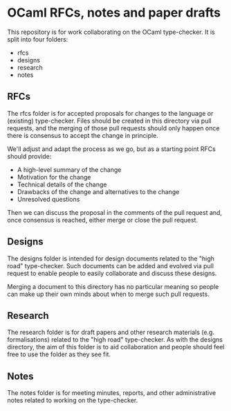 # OCaml RFCs, notes and paper drafts

This repository is for work collaborating on the OCaml
type-checker. It is split into four folders:

 - rfcs
 - designs
 - research
 - notes

## RFCs

The rfcs folder is for accepted proposals for changes to the language
or (existing) type-checker. Files should be created in this directory
via pull requests, and the merging of those pull requests should only
happen once there is consensus to accept the change in principle.

We'll adjust and adapt the process as we go, but as a starting point
RFCs should provide:

 - A high-level summary of the change
 - Motivation for the change
 - Technical details of the change
 - Drawbacks of the change and alternatives to the change
 - Unresolved questions

Then we can discuss the proposal in the comments of the pull request
and, once consensus is reached, either merge or close the pull
request.

## Designs

The designs folder is intended for design documents related to the
"high road" type-checker. Such documents can be added and evolved via
pull request to enable people to easily collaborate and discuss these
designs.

Merging a document to this directory has no particular meaning so
people can make up their own minds about when to merge such pull
requests.

## Research

The research folder is for draft papers and other research materials
(e.g. formalisations) related to the "high road" type-checker. As with
the designs directory, the aim of this folder is to aid collaboration
and people should feel free to use the folder as they see fit.

## Notes

The notes folder is for meeting minutes, reports, and other
administrative notes related to working on the type-checker.
